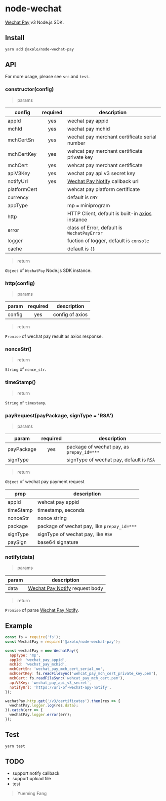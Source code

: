 # node-wechat

[Wechat Pay] v3 Node.js SDK.

## Install

```bash
yarn add @axolo/node-wechat-pay
```

## API

For more usage, please see `src` and `test`.

### constructor(config)

> params

|    config    | required |                    description                    |
| ------------ | :------: | ------------------------------------------------- |
| appId        |   yes    | wechat pay appid                                  |
| mchId        |   yes    | wechat pay mchid                                  |
| mchCertSn    |   yes    | wechat pay merchant certificate serial number     |
| mchCertKey   |   yes    | wehcat pay merchant certificate private key       |
| mchCert      |   yes    | wehcat pay merchant certificate                   |
| apiV3Key     |   yes    | wechat pay api v3 secret key                      |
| notifyUrl    |   yes    | [Wechat Pay Notify] callback url                  |
| platformCert |          | wehcat pay platform certificate                   |
| currency     |          | default is `CNY`                                  |
| appType      |          | mp = miniprogram                                  |
| http         |          | HTTP Client, default is built-in [axios] instance |
| error        |          | class of Error, default is `WechatPayError`       |
| logger       |          | fuction of logger, default is `console`           |
| cache        |          | default is `{}`                                   |

> return

`Object` of `WechatPay` Node.js SDK instance.

### http(config)

> params

| param  | required |   description   |
| ------ | :------: | --------------- |
| config |   yes    | config of axios |

> return

`Promise` of wechat pay result as axios response.

### nonceStr()

> return

`String` of `nonce_str`.

### timeStamp()

> return

`String` of `timestamp`.

### payRequest(payPackage, signType = 'RSA')

> params

|   param    | required |                description                |
| ---------- | :------: | ----------------------------------------- |
| payPackage |   yes    | package of wechat pay, as `prepay_id=***` |
| signType   |          | signType of wechat pay, default is `RSA`  |

> return

`Object` of wechat pay payment request

|   prop    |                 description                 |
| --------- | ------------------------------------------- |
| appId     | wehcat pay appid                            |
| timeStamp | timestamp, seconds                          |
| nonceStr  | nonce string                                |
| package   | package of wechat pay, like `prepay_id=***` |
| signType  | signType of wechat pay, like `RSA`          |
| paySign   | base64 signature                            |

### notify(data)

> params

| param |           description            |
| ----- | -------------------------------- |
| data  | [Wechat Pay Notify] request body |

> return

`Promise` of parse [Wechat Pay Notify].

## Example

```js
const fs = require('fs');
const WechatPay = require('@axolo/node-wechat-pay');

const wechatPay = new WechatPay({
  appType: 'mp',
  appId: 'wechat_pay_appid',
  mchId: 'wechat_pay_mchid',
  mchCertSn: 'wechat_pay_mch_cert_serial_no',
  mchCertKey: fs.readFileSync('wehcat_pay_mch_cert_private_key.pem'),
  mchCert: fs.readFileSync('wehcat_pay_mch_cert.pem'),
  apiV3Key: 'wechat_pay_api_v3_secret',
  notifyUrl: 'https://url-of-wechat-apy-notify',
});

wechatPay.http.get('/v3/certificates').then(res => {
  wechatPay.logger.log(res.data);
}).catch(err => {
  wechatPay.logger.error(err);
});
```

## Test

```bash
yarn test
```

## TODO

- support notify callback
- support upload file
- test

> Yueming Fang

[Wechat Pay]: https://pay.weixin.qq.com/wiki/doc/apiv3/index.shtml
[Wechat Pay Notify]: https://pay.weixin.qq.com/wiki/doc/apiv3/apis/chapter3_1_5.shtml
[axios]: https://github.com/axios/axios
